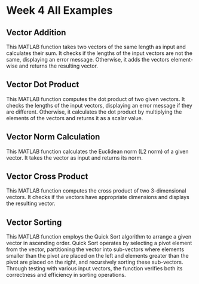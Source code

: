 # Week 4 All Examples

## Vector Addition
This MATLAB function takes two vectors of the same length as input and calculates their sum. It checks if the lengths of the input vectors are not the same, displaying an error message. Otherwise, it adds the vectors element-wise and returns the resulting vector.

## Vector Dot Product
This MATLAB function computes the dot product of two given vectors. It checks the lengths of the input vectors, displaying an error message if they are different. Otherwise, it calculates the dot product by multiplying the elements of the vectors and returns it as a scalar value.

## Vector Norm Calculation
This MATLAB function calculates the Euclidean norm (L2 norm) of a given vector. It takes the vector as input and returns its norm.

## Vector Cross Product
This MATLAB function computes the cross product of two 3-dimensional vectors. It checks if the vectors have appropriate dimensions and displays the resulting vector.

## Vector Sorting
This MATLAB function employs the Quick Sort algorithm to arrange a given vector in ascending order. Quick Sort operates by selecting a pivot element from the vector, partitioning the vector into sub-vectors where elements smaller than the pivot are placed on the left and elements greater than the pivot are placed on the right, and recursively sorting these sub-vectors. Through testing with various input vectors, the function verifies both its correctness and efficiency in sorting operations.